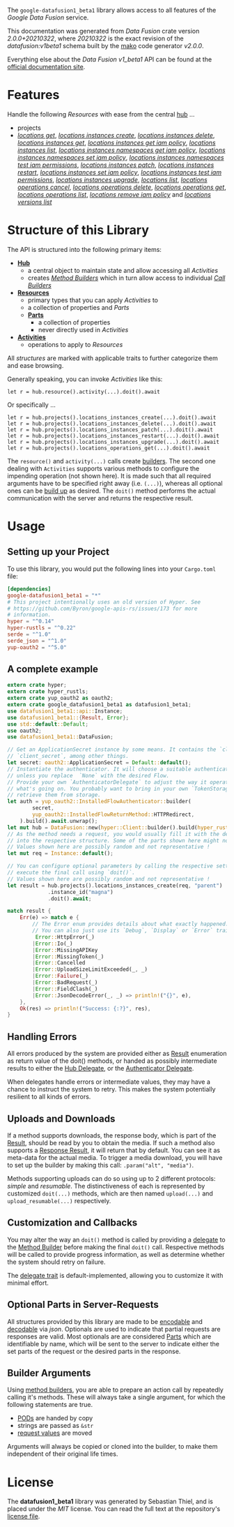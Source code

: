 <!---
DO NOT EDIT !
This file was generated automatically from 'src/mako/api/README.md.mako'
DO NOT EDIT !
-->
The `google-datafusion1_beta1` library allows access to all features of the *Google Data Fusion* service.

This documentation was generated from *Data Fusion* crate version *2.0.0+20210322*, where *20210322* is the exact revision of the *datafusion:v1beta1* schema built by the [mako](http://www.makotemplates.org/) code generator *v2.0.0*.

Everything else about the *Data Fusion* *v1_beta1* API can be found at the
[official documentation site](https://cloud.google.com/data-fusion/docs).
# Features

Handle the following *Resources* with ease from the central [hub](https://docs.rs/google-datafusion1_beta1/2.0.0+20210322/google_datafusion1_beta1/DataFusion) ... 

* projects
 * [*locations get*](https://docs.rs/google-datafusion1_beta1/2.0.0+20210322/google_datafusion1_beta1/api::ProjectLocationGetCall), [*locations instances create*](https://docs.rs/google-datafusion1_beta1/2.0.0+20210322/google_datafusion1_beta1/api::ProjectLocationInstanceCreateCall), [*locations instances delete*](https://docs.rs/google-datafusion1_beta1/2.0.0+20210322/google_datafusion1_beta1/api::ProjectLocationInstanceDeleteCall), [*locations instances get*](https://docs.rs/google-datafusion1_beta1/2.0.0+20210322/google_datafusion1_beta1/api::ProjectLocationInstanceGetCall), [*locations instances get iam policy*](https://docs.rs/google-datafusion1_beta1/2.0.0+20210322/google_datafusion1_beta1/api::ProjectLocationInstanceGetIamPolicyCall), [*locations instances list*](https://docs.rs/google-datafusion1_beta1/2.0.0+20210322/google_datafusion1_beta1/api::ProjectLocationInstanceListCall), [*locations instances namespaces get iam policy*](https://docs.rs/google-datafusion1_beta1/2.0.0+20210322/google_datafusion1_beta1/api::ProjectLocationInstanceNamespaceGetIamPolicyCall), [*locations instances namespaces set iam policy*](https://docs.rs/google-datafusion1_beta1/2.0.0+20210322/google_datafusion1_beta1/api::ProjectLocationInstanceNamespaceSetIamPolicyCall), [*locations instances namespaces test iam permissions*](https://docs.rs/google-datafusion1_beta1/2.0.0+20210322/google_datafusion1_beta1/api::ProjectLocationInstanceNamespaceTestIamPermissionCall), [*locations instances patch*](https://docs.rs/google-datafusion1_beta1/2.0.0+20210322/google_datafusion1_beta1/api::ProjectLocationInstancePatchCall), [*locations instances restart*](https://docs.rs/google-datafusion1_beta1/2.0.0+20210322/google_datafusion1_beta1/api::ProjectLocationInstanceRestartCall), [*locations instances set iam policy*](https://docs.rs/google-datafusion1_beta1/2.0.0+20210322/google_datafusion1_beta1/api::ProjectLocationInstanceSetIamPolicyCall), [*locations instances test iam permissions*](https://docs.rs/google-datafusion1_beta1/2.0.0+20210322/google_datafusion1_beta1/api::ProjectLocationInstanceTestIamPermissionCall), [*locations instances upgrade*](https://docs.rs/google-datafusion1_beta1/2.0.0+20210322/google_datafusion1_beta1/api::ProjectLocationInstanceUpgradeCall), [*locations list*](https://docs.rs/google-datafusion1_beta1/2.0.0+20210322/google_datafusion1_beta1/api::ProjectLocationListCall), [*locations operations cancel*](https://docs.rs/google-datafusion1_beta1/2.0.0+20210322/google_datafusion1_beta1/api::ProjectLocationOperationCancelCall), [*locations operations delete*](https://docs.rs/google-datafusion1_beta1/2.0.0+20210322/google_datafusion1_beta1/api::ProjectLocationOperationDeleteCall), [*locations operations get*](https://docs.rs/google-datafusion1_beta1/2.0.0+20210322/google_datafusion1_beta1/api::ProjectLocationOperationGetCall), [*locations operations list*](https://docs.rs/google-datafusion1_beta1/2.0.0+20210322/google_datafusion1_beta1/api::ProjectLocationOperationListCall), [*locations remove iam policy*](https://docs.rs/google-datafusion1_beta1/2.0.0+20210322/google_datafusion1_beta1/api::ProjectLocationRemoveIamPolicyCall) and [*locations versions list*](https://docs.rs/google-datafusion1_beta1/2.0.0+20210322/google_datafusion1_beta1/api::ProjectLocationVersionListCall)




# Structure of this Library

The API is structured into the following primary items:

* **[Hub](https://docs.rs/google-datafusion1_beta1/2.0.0+20210322/google_datafusion1_beta1/DataFusion)**
    * a central object to maintain state and allow accessing all *Activities*
    * creates [*Method Builders*](https://docs.rs/google-datafusion1_beta1/2.0.0+20210322/google_datafusion1_beta1/client::MethodsBuilder) which in turn
      allow access to individual [*Call Builders*](https://docs.rs/google-datafusion1_beta1/2.0.0+20210322/google_datafusion1_beta1/client::CallBuilder)
* **[Resources](https://docs.rs/google-datafusion1_beta1/2.0.0+20210322/google_datafusion1_beta1/client::Resource)**
    * primary types that you can apply *Activities* to
    * a collection of properties and *Parts*
    * **[Parts](https://docs.rs/google-datafusion1_beta1/2.0.0+20210322/google_datafusion1_beta1/client::Part)**
        * a collection of properties
        * never directly used in *Activities*
* **[Activities](https://docs.rs/google-datafusion1_beta1/2.0.0+20210322/google_datafusion1_beta1/client::CallBuilder)**
    * operations to apply to *Resources*

All *structures* are marked with applicable traits to further categorize them and ease browsing.

Generally speaking, you can invoke *Activities* like this:

```Rust,ignore
let r = hub.resource().activity(...).doit().await
```

Or specifically ...

```ignore
let r = hub.projects().locations_instances_create(...).doit().await
let r = hub.projects().locations_instances_delete(...).doit().await
let r = hub.projects().locations_instances_patch(...).doit().await
let r = hub.projects().locations_instances_restart(...).doit().await
let r = hub.projects().locations_instances_upgrade(...).doit().await
let r = hub.projects().locations_operations_get(...).doit().await
```

The `resource()` and `activity(...)` calls create [builders][builder-pattern]. The second one dealing with `Activities` 
supports various methods to configure the impending operation (not shown here). It is made such that all required arguments have to be 
specified right away (i.e. `(...)`), whereas all optional ones can be [build up][builder-pattern] as desired.
The `doit()` method performs the actual communication with the server and returns the respective result.

# Usage

## Setting up your Project

To use this library, you would put the following lines into your `Cargo.toml` file:

```toml
[dependencies]
google-datafusion1_beta1 = "*"
# This project intentionally uses an old version of Hyper. See
# https://github.com/Byron/google-apis-rs/issues/173 for more
# information.
hyper = "^0.14"
hyper-rustls = "^0.22"
serde = "^1.0"
serde_json = "^1.0"
yup-oauth2 = "^5.0"
```

## A complete example

```Rust
extern crate hyper;
extern crate hyper_rustls;
extern crate yup_oauth2 as oauth2;
extern crate google_datafusion1_beta1 as datafusion1_beta1;
use datafusion1_beta1::api::Instance;
use datafusion1_beta1::{Result, Error};
use std::default::Default;
use oauth2;
use datafusion1_beta1::DataFusion;

// Get an ApplicationSecret instance by some means. It contains the `client_id` and 
// `client_secret`, among other things.
let secret: oauth2::ApplicationSecret = Default::default();
// Instantiate the authenticator. It will choose a suitable authentication flow for you, 
// unless you replace  `None` with the desired Flow.
// Provide your own `AuthenticatorDelegate` to adjust the way it operates and get feedback about 
// what's going on. You probably want to bring in your own `TokenStorage` to persist tokens and
// retrieve them from storage.
let auth = yup_oauth2::InstalledFlowAuthenticator::builder(
        secret,
        yup_oauth2::InstalledFlowReturnMethod::HTTPRedirect,
    ).build().await.unwrap();
let mut hub = DataFusion::new(hyper::Client::builder().build(hyper_rustls::HttpsConnector::with_native_roots()), auth);
// As the method needs a request, you would usually fill it with the desired information
// into the respective structure. Some of the parts shown here might not be applicable !
// Values shown here are possibly random and not representative !
let mut req = Instance::default();

// You can configure optional parameters by calling the respective setters at will, and
// execute the final call using `doit()`.
// Values shown here are possibly random and not representative !
let result = hub.projects().locations_instances_create(req, "parent")
             .instance_id("magna")
             .doit().await;

match result {
    Err(e) => match e {
        // The Error enum provides details about what exactly happened.
        // You can also just use its `Debug`, `Display` or `Error` traits
         Error::HttpError(_)
        |Error::Io(_)
        |Error::MissingAPIKey
        |Error::MissingToken(_)
        |Error::Cancelled
        |Error::UploadSizeLimitExceeded(_, _)
        |Error::Failure(_)
        |Error::BadRequest(_)
        |Error::FieldClash(_)
        |Error::JsonDecodeError(_, _) => println!("{}", e),
    },
    Ok(res) => println!("Success: {:?}", res),
}

```
## Handling Errors

All errors produced by the system are provided either as [Result](https://docs.rs/google-datafusion1_beta1/2.0.0+20210322/google_datafusion1_beta1/client::Result) enumeration as return value of
the doit() methods, or handed as possibly intermediate results to either the 
[Hub Delegate](https://docs.rs/google-datafusion1_beta1/2.0.0+20210322/google_datafusion1_beta1/client::Delegate), or the [Authenticator Delegate](https://docs.rs/yup-oauth2/*/yup_oauth2/trait.AuthenticatorDelegate.html).

When delegates handle errors or intermediate values, they may have a chance to instruct the system to retry. This 
makes the system potentially resilient to all kinds of errors.

## Uploads and Downloads
If a method supports downloads, the response body, which is part of the [Result](https://docs.rs/google-datafusion1_beta1/2.0.0+20210322/google_datafusion1_beta1/client::Result), should be
read by you to obtain the media.
If such a method also supports a [Response Result](https://docs.rs/google-datafusion1_beta1/2.0.0+20210322/google_datafusion1_beta1/client::ResponseResult), it will return that by default.
You can see it as meta-data for the actual media. To trigger a media download, you will have to set up the builder by making
this call: `.param("alt", "media")`.

Methods supporting uploads can do so using up to 2 different protocols: 
*simple* and *resumable*. The distinctiveness of each is represented by customized 
`doit(...)` methods, which are then named `upload(...)` and `upload_resumable(...)` respectively.

## Customization and Callbacks

You may alter the way an `doit()` method is called by providing a [delegate](https://docs.rs/google-datafusion1_beta1/2.0.0+20210322/google_datafusion1_beta1/client::Delegate) to the 
[Method Builder](https://docs.rs/google-datafusion1_beta1/2.0.0+20210322/google_datafusion1_beta1/client::CallBuilder) before making the final `doit()` call. 
Respective methods will be called to provide progress information, as well as determine whether the system should 
retry on failure.

The [delegate trait](https://docs.rs/google-datafusion1_beta1/2.0.0+20210322/google_datafusion1_beta1/client::Delegate) is default-implemented, allowing you to customize it with minimal effort.

## Optional Parts in Server-Requests

All structures provided by this library are made to be [encodable](https://docs.rs/google-datafusion1_beta1/2.0.0+20210322/google_datafusion1_beta1/client::RequestValue) and 
[decodable](https://docs.rs/google-datafusion1_beta1/2.0.0+20210322/google_datafusion1_beta1/client::ResponseResult) via *json*. Optionals are used to indicate that partial requests are responses 
are valid.
Most optionals are are considered [Parts](https://docs.rs/google-datafusion1_beta1/2.0.0+20210322/google_datafusion1_beta1/client::Part) which are identifiable by name, which will be sent to 
the server to indicate either the set parts of the request or the desired parts in the response.

## Builder Arguments

Using [method builders](https://docs.rs/google-datafusion1_beta1/2.0.0+20210322/google_datafusion1_beta1/client::CallBuilder), you are able to prepare an action call by repeatedly calling it's methods.
These will always take a single argument, for which the following statements are true.

* [PODs][wiki-pod] are handed by copy
* strings are passed as `&str`
* [request values](https://docs.rs/google-datafusion1_beta1/2.0.0+20210322/google_datafusion1_beta1/client::RequestValue) are moved

Arguments will always be copied or cloned into the builder, to make them independent of their original life times.

[wiki-pod]: http://en.wikipedia.org/wiki/Plain_old_data_structure
[builder-pattern]: http://en.wikipedia.org/wiki/Builder_pattern
[google-go-api]: https://github.com/google/google-api-go-client

# License
The **datafusion1_beta1** library was generated by Sebastian Thiel, and is placed 
under the *MIT* license.
You can read the full text at the repository's [license file][repo-license].

[repo-license]: https://github.com/Byron/google-apis-rsblob/master/LICENSE.md
